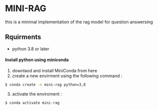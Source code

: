 # MINI-RAG
this is a minimal implementation of the rag model for question answersing

## Rquirments

- python 3.8 or later

#### Install python using miniconda

1. downlaod and install MiniConda from here
2. create a new envirment using the following command :

```bash
$ conda create -n mini-rag python=3,8
```

3. activate the enviroment :

```bash
$ conda activate mini-rag
```
